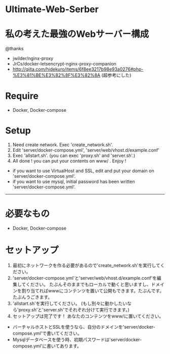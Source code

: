 # Ultimate-Web-Serber
# 私の考えた最強のWebサーバー構成

@thanks
* jwilder/nginx-proxy
* JrCs/docker-letsencrypt-nginx-proxy-companion
* http://qiita.com/hidekuro/items/6f8ee3217b98e93a0276#php-%E3%81%BE%E3%82%8F%E3%82%8A (超参考にした)

# Require
* Docker, Docker-compose

# Setup
1. Need create network. Exec 'create_network.sh'.
2. Edit 'server/docker-compose.yml', 'server/web/vhost.d/example.conf'
3. Exec 'allstart.sh'. (you can exec 'proxy.sh' and 'server.sh'.)
4. All done ! you can put your contents on www/ . Enjoy !

* if you want to use VirtualHost and SSL, edit and put your domain on 'server/docker-compose.yml'.
* if you want to use mysql, initial password has been written 'server/docker-compose.yml'.

--------------------

# 必要なもの
* Docker, Docker-compose

# セットアップ
1. 最初にネットワークを作る必要があるので'create_network.sh'を実行してください。
2. 'server/docker-compose.yml'と'server/web/vhost.d/example.conf'を編集してください。 たぶんそのままでもローカルで動くと思いますし、ドメインを割り当てればwwwにコンテンツを置いて公開もできます。たぶんです。たぶんうごきます。
3. 'allstart.sh'を実行してください。 (もし別々に動かしたいなら'proxy.sh'と'server.sh'でそれぞれ分けて実行できます。)
4. セットアップは完了です！ あなたのコンテンツをwww/に置いてください。

* バーチャルホストとSSLを使うなら、自分のドメインを'server/docker-compose.yml'で書いてください。
* Mysqlデータベースを使う時、初期パスワードは'server/docker-compose.yml'に書いてあります。

